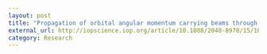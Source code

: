 ```yaml
---
layout: post
title: "Propagation of orbital angular momentum carrying beams through a perturbing medium"
external_url: http://iopscience.iop.org/article/10.1088/2040-8978/15/10/105706/pdf
category: Research
---
```


